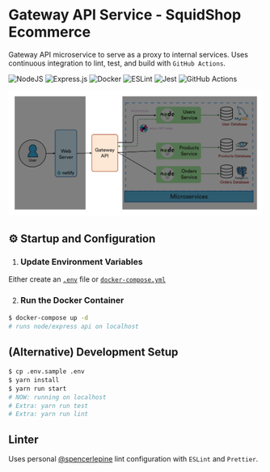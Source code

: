 # Gateway API Service - SquidShop Ecommerce

Gateway API microservice to serve as a proxy to internal services. Uses continuous integration to lint, test, and build with `GitHub Actions`.

![NodeJS](https://img.shields.io/badge/node.js-6DA55F?style=for-the-badge&logo=node.js&logoColor=white) ![Express.js](https://img.shields.io/badge/express.js-%23404d59.svg?style=for-the-badge&logo=express&logoColor=%2361DAFB) ![Docker](https://img.shields.io/badge/docker-%230db7ed.svg?style=for-the-badge&logo=docker&logoColor=white) ![ESLint](https://img.shields.io/badge/ESLint-4B3263?style=for-the-badge&logo=eslint&logoColor=white) ![Jest](https://img.shields.io/badge/-jest-%23C21325?style=for-the-badge&logo=jest&logoColor=white) ![GitHub Actions](https://img.shields.io/badge/github%20actions-%232671E5.svg?style=for-the-badge&logo=githubactions&logoColor=white)

![Microserve Architecture Diagram](./architecture_diagram.png)

## ⚙️ Startup and Configuration

1. ### Update Environment Variables
Either create an [`.env`](./.env.sample) file or [`docker-compose.yml`](./docker-compose.yml)

2. ### Run the Docker Container
```sh
$ docker-compose up -d
# runs node/express api on localhost
```

## (Alternative) Development Setup
```sh
$ cp .env.sample .env
$ yarn install
$ yarn run start
# NOW: running on localhost
# Extra: yarn run test
# Extra: yarn run lint
```

## Linter
Uses personal [@spencerlepine](https://github.com/spencerlepine/lint-config) lint configuration with `ESLint` and `Prettier`.